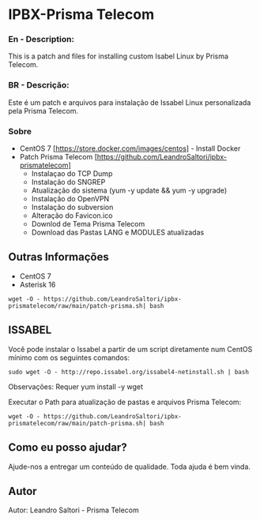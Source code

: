 # IPBX-Prisma Telecom

### En - Description: ###
This is a patch and files for installing custom Isabel Linux by Prisma Telecom.

### BR - Descrição: ###
Este é um patch e arquivos para instalação de Issabel Linux personalizada pela Prisma Telecom.

### Sobre ###
  - CentOS 7 [https://store.docker.com/images/centos] - Install Docker
  - Patch Prisma Telecom [https://github.com/LeandroSaltori/ipbx-prismatelecom]
      - Instalaçao do TCP Dump
      - Instalação do SNGREP
      - Atualização do sistema (yum -y update && yum -y upgrade)
      - Instalação do OpenVPN
      - Instalação do subversion
      - Alteração do Favicon.ico
      - Downlod de Tema Prisma Telecom
      - Download das Pastas LANG e MODULES atualizadas      
 
## Outras Informações ##
  - CentOS 7
  - Asterisk 16

```
wget -O - https://github.com/LeandroSaltori/ipbx-prismatelecom/raw/main/patch-prisma.sh| bash
```

## ISSABEL ##
Você pode instalar o Issabel a partir de um script diretamente num CentOS mínimo com os seguintes comandos:
```
sudo wget -O - http://repo.issabel.org/issabel4-netinstall.sh | bash
```
Observações: Requer yum install -y wget

Executar o Path para atualização de pastas e arquivos Prisma Telecom:
```
wget -O - https://github.com/LeandroSaltori/ipbx-prismatelecom/raw/main/patch-prisma.sh| bash
```

## Como eu posso ajudar? ##
Ajude-nos a entregar um conteúdo de qualidade. Toda ajuda é bem vinda.

## Autor ##
Autor: Leandro Saltori - Prisma Telecom
